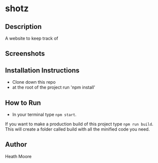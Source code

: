 # shotz

## Description
A website to keep track of 

## Screenshots

## Installation Instructions
* Clone down this repo
* at the root of the project run 'npm install'

## How to Run
* In your terminal type `npm start`.

If you want to make a production build of this project type `npm run build`.
This will create a folder called build with all the minified code you need.

## Author
Heath Moore